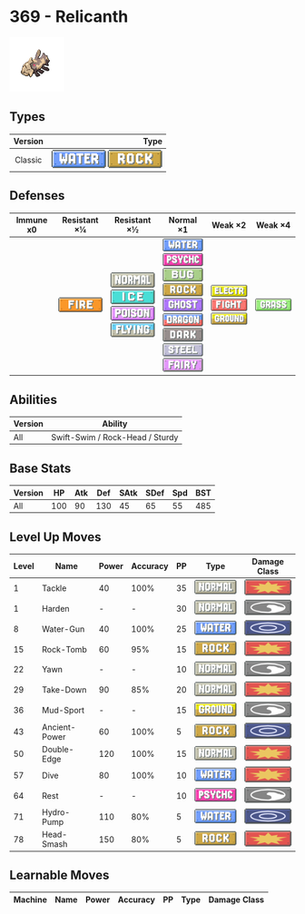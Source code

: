 # 369 - Relicanth

![relicanth](../img/pokemon/369.png)

## Types

| Version | Type                                                            |
| :-----: | --------------------------------------------------------------: |
| Classic | ![water](../img/types/water.png) ![rock](../img/types/rock.png) |

## Defenses

| Immune x0 | Resistant ×¼                   | Resistant ×½                                                                                                                                      | Normal ×1                                                                                                                                                                                                                                                                                                                              | Weak ×2                                                                                                                  | Weak ×4                          |
| --------- | ------------------------------ | ------------------------------------------------------------------------------------------------------------------------------------------------- | -------------------------------------------------------------------------------------------------------------------------------------------------------------------------------------------------------------------------------------------------------------------------------------------------------------------------------------- | ------------------------------------------------------------------------------------------------------------------------ | -------------------------------- |
|           | ![fire](../img/types/fire.png) | ![normal](../img/types/normal.png)<br/>![ice](../img/types/ice.png)<br/>![poison](../img/types/poison.png)<br/>![flying](../img/types/flying.png) | ![water](../img/types/water.png)<br/>![psychic](../img/types/psychic.png)<br/>![bug](../img/types/bug.png)<br/>![rock](../img/types/rock.png)<br/>![ghost](../img/types/ghost.png)<br/>![dragon](../img/types/dragon.png)<br/>![dark](../img/types/dark.png)<br/>![steel](../img/types/steel.png)<br/>![fairy](../img/types/fairy.png) | ![electric](../img/types/electric.png)<br/>![fighting](../img/types/fighting.png)<br/>![ground](../img/types/ground.png) | ![grass](../img/types/grass.png) |

## Abilities

| Version | Ability                         |
| ------- | ------------------------------- |
| All     | Swift-Swim / Rock-Head / Sturdy |

## Base Stats

| Version | HP  | Atk | Def | SAtk | SDef | Spd | BST |
| ------- | --- | --- | --- | ---- | ---- | --- | --- |
| All     | 100 | 90  | 130 | 45   | 65   | 55  | 485 |

## Level Up Moves

| Level | Name          | Power | Accuracy | PP | Type                                 | Damage Class                           |
| ----- | ------------- | ----- | -------- | -- | ------------------------------------ | -------------------------------------- |
| 1     | Tackle        | 40    | 100%     | 35 | ![normal](../img/types/normal.png)   | ![physical](../img/types/physical.png) |
| 1     | Harden        | -     | -        | 30 | ![normal](../img/types/normal.png)   | ![status](../img/types/status.png)     |
| 8     | Water-Gun     | 40    | 100%     | 25 | ![water](../img/types/water.png)     | ![special](../img/types/special.png)   |
| 15    | Rock-Tomb     | 60    | 95%      | 15 | ![rock](../img/types/rock.png)       | ![physical](../img/types/physical.png) |
| 22    | Yawn          | -     | -        | 10 | ![normal](../img/types/normal.png)   | ![status](../img/types/status.png)     |
| 29    | Take-Down     | 90    | 85%      | 20 | ![normal](../img/types/normal.png)   | ![physical](../img/types/physical.png) |
| 36    | Mud-Sport     | -     | -        | 15 | ![ground](../img/types/ground.png)   | ![status](../img/types/status.png)     |
| 43    | Ancient-Power | 60    | 100%     | 5  | ![rock](../img/types/rock.png)       | ![special](../img/types/special.png)   |
| 50    | Double-Edge   | 120   | 100%     | 15 | ![normal](../img/types/normal.png)   | ![physical](../img/types/physical.png) |
| 57    | Dive          | 80    | 100%     | 10 | ![water](../img/types/water.png)     | ![physical](../img/types/physical.png) |
| 64    | Rest          | -     | -        | 10 | ![psychic](../img/types/psychic.png) | ![status](../img/types/status.png)     |
| 71    | Hydro-Pump    | 110   | 80%      | 5  | ![water](../img/types/water.png)     | ![special](../img/types/special.png)   |
| 78    | Head-Smash    | 150   | 80%      | 5  | ![rock](../img/types/rock.png)       | ![physical](../img/types/physical.png) |

## Learnable Moves

| Machine | Name | Power | Accuracy | PP | Type | Damage Class |
| ------- | ---- | ----- | -------- | -- | ---- | ------------ |